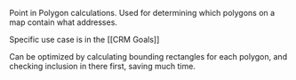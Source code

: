 Point in Polygon calculations.  Used for determining which polygons on a map contain what addresses.

Specific use case is in the [[CRM Goals]] 

Can be optimized by calculating bounding rectangles for each polygon, and checking inclusion in there first, saving much time.